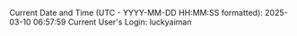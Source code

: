 Current Date and Time (UTC - YYYY-MM-DD HH:MM:SS formatted): 2025-03-10 06:57:59
Current User's Login: luckyaiman
